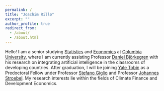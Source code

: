 ```yaml
---
permalink: /
title: "Joachim Rillo"
excerpt: ""
author_profile: true
redirect_from: 
  - /about/
  - /about.html
---
```


Hello! I am a senior studying [Statistics](stat.columbia.edu) and [Economics](econ.columbia.edu) at [Columbia University](columbia.edu), where I am currently assisting Professor [Daniel Björkegren](dan.bjorkegren.com) with his research on integrating artificial intelligence in the classrooms of developing countries. After graduation, I will be joining [Yale Tobin](tobin.yale.edu) as a Predoctoral Fellow under Professor [Stefano Giglio](https://sites.google.com/view/stefanogiglio/?authuser=3) and Professor [Johannes Stroebel](https://pages.stern.nyu.edu/~jstroebe/). My research interests lie within the fields of Climate Finance and Development Economics.
